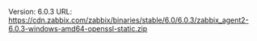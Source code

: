 Version: 6.0.3
URL: https://cdn.zabbix.com/zabbix/binaries/stable/6.0/6.0.3/zabbix_agent2-6.0.3-windows-amd64-openssl-static.zip
